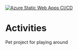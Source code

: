 [![Azure Static Web Apps CI/CD](https://github.com/ValentinDabovski/activities/actions/workflows/azure-static-web-apps-purple-plant-002a06803.yml/badge.svg?branch=main)](https://github.com/ValentinDabovski/activities/actions/workflows/azure-static-web-apps-purple-plant-002a06803.yml)
# Activities


Pet project for playing around
